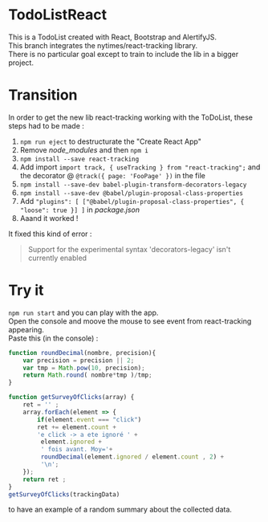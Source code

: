 # TodoListReact
This is a TodoList created with React, Bootstrap and AlertifyJS.  
This branch integrates the nytimes/react-tracking library.  
There is no particular goal except to train to include the lib in a bigger project.

# Transition
In order to get the new lib react-tracking working with the ToDoList, these steps had to be made : 
1. `npm run eject` to destructurate the "Create React App"
2. Remove *node_modules* and then `npm i` 
3. `npm install --save react-tracking`
4. Add import `import track, { useTracking } from "react-tracking";` and the decorator @ `@track({ page: 'FooPage' })` in the file 
5. `npm install --save-dev babel-plugin-transform-decorators-legacy`
6. `npm install --save-dev @babel/plugin-proposal-class-properties`
7. Add `"plugins": [ ["@babel/plugin-proposal-class-properties", { "loose": true }] ]` in *package.json*
8. Aaand it worked !

It fixed this kind of error :  
> Support for the experimental syntax 'decorators-legacy' isn't currently enabled

# Try it
`npm run start` and you can play with the app.  
Open the console and moove the mouse to see event from react-tracking appearing.  
Paste this (in the console) : 
```js
function roundDecimal(nombre, precision){
    var precision = precision || 2;
    var tmp = Math.pow(10, precision);
    return Math.round( nombre*tmp )/tmp;
}

function getSurveyOfClicks(array) {
    ret = '' ; 
    array.forEach(element => {
        if(element.event === "click")
        ret += element.count + 
        'e click -> a ete ignoré ' +
         element.ignored +
         ' fois avant. Moy='+
         roundDecimal(element.ignored / element.count , 2) +
         '\n'; 
    });
    return ret ; 
}
getSurveyOfClicks(trackingData)
```
to have an example of a random summary about the collected data.